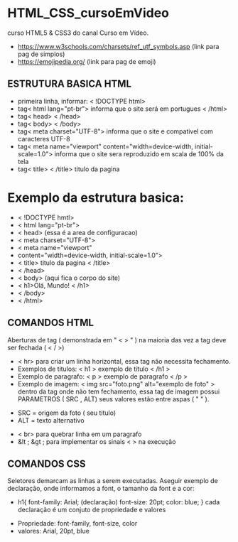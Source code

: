 # HTML_CSS_cursoEmVideo
curso HTML5 &amp; CSS3 do canal Curso em Vídeo.   

* https://www.w3schools.com/charsets/ref_utf_symbols.asp (link para pag de simplos) 
* https://emojipedia.org/ (link para pag de emoji)

## ESTRUTURA BASICA HTML
* primeira linha, informar: < !DOCTYPE html>
* tag< html lang="pt-br"> informa que o site será em portugues < /html>
* tag< head> < /head>  
* tag< body> < /body>
* tag< meta charset="UTF-8"> informa que o site e compativel com caracteres UTF-8
* tag< meta name="viewport"
        content="width=device-width, initial-scale=1.0"> 
informa que o site sera reproduzido em scala de 100% da tela
* tag< title> < /title> titulo da pagina

# Exemplo da estrutura basica:
* < !DOCTYPE hmtl> 
* < html lang="pt-br">
*    < head> (essa é a area de configuracao)
*    < meta charset="UTF-8">
*    < meta name="viewport"
*    content="width=device-width, initial-scale=1.0">
*    < title> titulo da pagina < /title>
*    < /head>
*    < body> (aqui fica o corpo do site)
*    < h1>Olá, Mundo! < /h1>
*    < /body>
* < /html>


## COMANDOS HTML
Aberturas de tag ( demonstrada em " < > " ) na maioria das vez a tag deve ser fechada ( < / >)

* < hr> para criar um linha horizontal, essa tag não necessita fechamento.
* Exemplos de titulos: < h1 > exemplo de título < /h1 > 
* Exemplo de paragrafo: < p > exemplo de paragrafo < /p >
* Exemplo de imagem: < img src="foto.png" alt="exemplo de foto" >
dentro da tag onde não tem fechamento, essa tag de imagem possui PARAMETROS ( SRC , ALT) seus valores estão entre aspas ( " " ).
- SRC = origem da foto ( seu titulo)
- ALT = texto alternativo
* < br> para quebrar linha em um paragrafo
* &lt ; &gt ; para implementar os sinais < > na execução 
## COMANDOS CSS

Seletores demarcam as linhas a serem executadas.
Aseguir exemplo de declaração, onde informamos a font, o tamanho da font e a cor: 

* h1{
    font-family: Arial; (declaração)
    font-size: 20pt;
    color: blue;
} 
cada declaração é um conjuto de propriedade e valores
- Propriedade: font-family, font-size, color 
- valores: Arial, 20pt, blue

